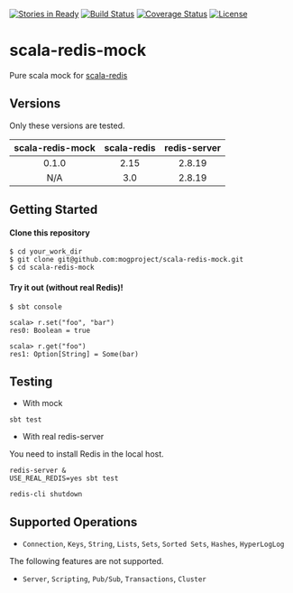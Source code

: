 [![Stories in Ready](https://badge.waffle.io/mogproject/scala-redis-mock.png?label=ready&title=Ready)](https://waffle.io/mogproject/scala-redis-mock)
[![Build Status](https://travis-ci.org/mogproject/scala-redis-mock.svg?branch=master)](https://travis-ci.org/mogproject/scala-redis-mock)
[![Coverage Status](https://coveralls.io/repos/mogproject/scala-redis-mock/badge.svg)](https://coveralls.io/r/mogproject/scala-redis-mock)
[![License](https://img.shields.io/badge/license-Apache2-brightgreen.svg)](http://choosealicense.com/licenses/apache-2.0/)

# scala-redis-mock
Pure scala mock for [scala-redis](https://github.com/debasishg/scala-redis)

## Versions

Only these versions are tested.

|scala-redis-mock|scala-redis|redis-server|
|:-:|:-:|:-:|
|0.1.0|2.15|2.8.19|
|N/A|3.0|2.8.19|

## Getting Started

#### Clone this repository

```
$ cd your_work_dir
$ git clone git@github.com:mogproject/scala-redis-mock.git
$ cd scala-redis-mock
```

#### Try it out (without real Redis)!

```
$ sbt console

scala> r.set("foo", "bar")
res0: Boolean = true

scala> r.get("foo")
res1: Option[String] = Some(bar)
```

## Testing

- With mock

```
sbt test
```

- With real redis-server

You need to install Redis in the local host.

```
redis-server &
USE_REAL_REDIS=yes sbt test

redis-cli shutdown
```

## Supported Operations

- `Connection`, `Keys`, `String`, `Lists`, `Sets`, `Sorted Sets`, `Hashes`, `HyperLogLog`

The following features are not supported.

- `Server`, `Scripting`, `Pub/Sub`, `Transactions`, `Cluster`

